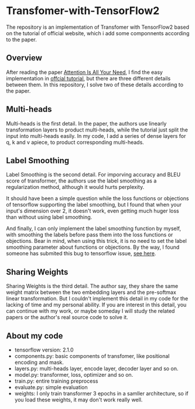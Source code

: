 # Transfomer-with-TensorFlow2
The repository is an implementation of Transfomer with TensorFlow2 based on the tutorial of official website, which i add some componnents according to the paper.

## Overview
After reading the paper [Attention Is All Your Need](https://arxiv.org/abs/1706.03762), I find the easy implementation in [offcial tutorial](https://tensorflow.google.cn/tutorials/text/transformer), but there are three different details between them. In this repository, I solve two of these details according to the paper.

## Multi-heads
Multi-heads is the first detail. In the paper, the authors use linearly transformation layers to product multi-heads, while the tutorial just split the input into multi-heads easily. In my code, I add a series of dense layers for q, k and v apiece, to product corresponding multi-heads.

## Label Smoothing
Label Smoothing is the second detail. For imporving accuracy and BLEU score of transformer, the authors use the label smoothing as a regularization method, although it would hurts perplexity. 

It should have been a simple question while the loss functions or objections of tensorflow supporting the label smoothing, but I found that when your input's dimension over 2, it doesn't work, even getting much huger loss than without using label smoothing.

And finally, I can only implement the label smoothing function by myself, with smoothing the labels before pass them into the loss functions or objections. Bear in mind, when using this trick, it is no need to set the label smoothing parameter about  functions or objections. By the way, I found someone has submited this bug to tensorflow issue, [see here](https://github.com/tensorflow/tensorflow/issues/39329).

## Sharing Weights
Sharing Weights is the third detail. The author say, they share the same weight matrix between the two embedding layers and the pre-softmax linear transformation. But I couldn't implement this detail in my code for the lacking of time and my personal ability. If you  are interest in this detail, you can continue with my work, or maybe someday I will study the related papers or the author's real source code to solve it.

## About my code
 - tensorflow version: 2.1.0 
 - components.py: basic components of transfomer, like positional encoding and mask.
 - layers.py: multi-heads layer, encode layer, decoder layer and so on.
 - model.py: transformer, loss, optimizer and so on.
 - train.py: entire training preprocess
 - evaluate.py: simple evaluation
 - weights: I only train transformer 3 epochs in a samller architecture, so if you load these weights, it may don't work really well.
